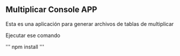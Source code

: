

## Multiplicar Console APP

Esta es una aplicación para generar archivos de tablas de multiplicar

Ejecutar ese comando

'''
npm install
'''